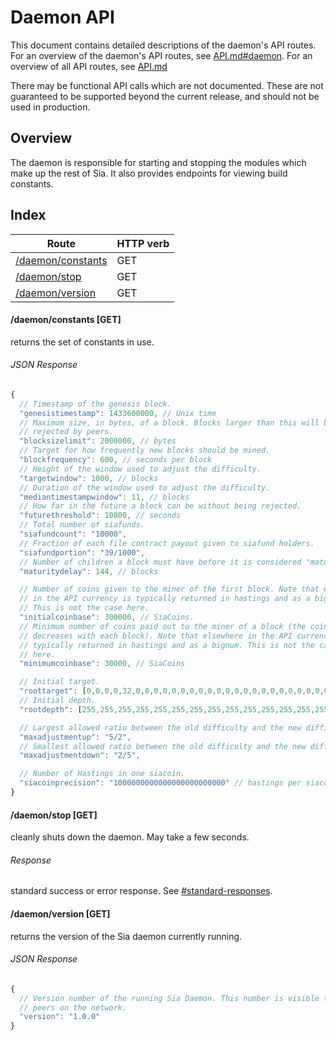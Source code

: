 Daemon API
===========

This document contains detailed descriptions of the daemon's API routes. For an
overview of the daemon's API routes, see [API.md#daemon](/doc/API.md#daemon).
For an overview of all API routes, see [API.md](/doc/API.md)

There may be functional API calls which are not documented. These are not
guaranteed to be supported beyond the current release, and should not be used
in production.

Overview
--------

The daemon is responsible for starting and stopping the modules which make up
the rest of Sia. It also provides endpoints for viewing build constants.

Index
-----

| Route                                     | HTTP verb |
| ----------------------------------------- | --------- |
| [/daemon/constants](#daemonconstants-get) | GET       |
| [/daemon/stop](#daemonstop-get)           | GET       |
| [/daemon/version](#daemonversion-get)     | GET       |

#### /daemon/constants [GET]

returns the set of constants in use.

###### JSON Response
```javascript
{
  // Timestamp of the genesis block.
  "genesistimestamp": 1433600000, // Unix time
  // Maximum size, in bytes, of a block. Blocks larger than this will be
  // rejected by peers.
  "blocksizelimit": 2000000, // bytes
  // Target for how frequently new blocks should be mined.
  "blockfrequency": 600, // seconds per block
  // Height of the window used to adjust the difficulty.
  "targetwindow": 1000, // blocks
  // Duration of the window used to adjust the difficulty.
  "mediantimestampwindow": 11, // blocks
  // How far in the future a block can be without being rejected.
  "futurethreshold": 10800, // seconds
  // Total number of siafunds.
  "siafundcount": "10000",
  // Fraction of each file contract payout given to siafund holders.
  "siafundportion": "39/1000",
  // Number of children a block must have before it is considered "mature."
  "maturitydelay": 144, // blocks

  // Number of coins given to the miner of the first block. Note that elsewhere
  // in the API currency is typically returned in hastings and as a bignum.
  // This is not the case here.
  "initialcoinbase": 300000, // SiaCoins.
  // Minimum number of coins paid out to the miner of a block (the coinbase
  // decreases with each block). Note that elsewhere in the API currency is
  // typically returned in hastings and as a bignum. This is not the case
  // here.
  "minimumcoinbase": 30000, // SiaCoins

  // Initial target.
  "roottarget": [0,0,0,0,32,0,0,0,0,0,0,0,0,0,0,0,0,0,0,0,0,0,0,0,0,0,0,0,0,0,0,0],
  // Initial depth.
  "rootdepth": [255,255,255,255,255,255,255,255,255,255,255,255,255,255,255,255,255,255,255,255,255,255,255,255,255,255,255,255,255,255,255,255],

  // Largest allowed ratio between the old difficulty and the new difficulty.
  "maxadjustmentup": "5/2",
  // Smallest allowed ratio between the old difficulty and the new difficulty.
  "maxadjustmentdown": "2/5",

  // Number of Hastings in one siacoin.
  "siacoinprecision": "1000000000000000000000000" // hastings per siacoin
}
```

#### /daemon/stop [GET]

cleanly shuts down the daemon. May take a few seconds.

###### Response
standard success or error response. See
[#standard-responses](#standard-responses).

#### /daemon/version [GET]

returns the version of the Sia daemon currently running.

###### JSON Response
```javascript
{
  // Version number of the running Sia Daemon. This number is visible to its
  // peers on the network.
  "version": "1.0.0"
}
```
